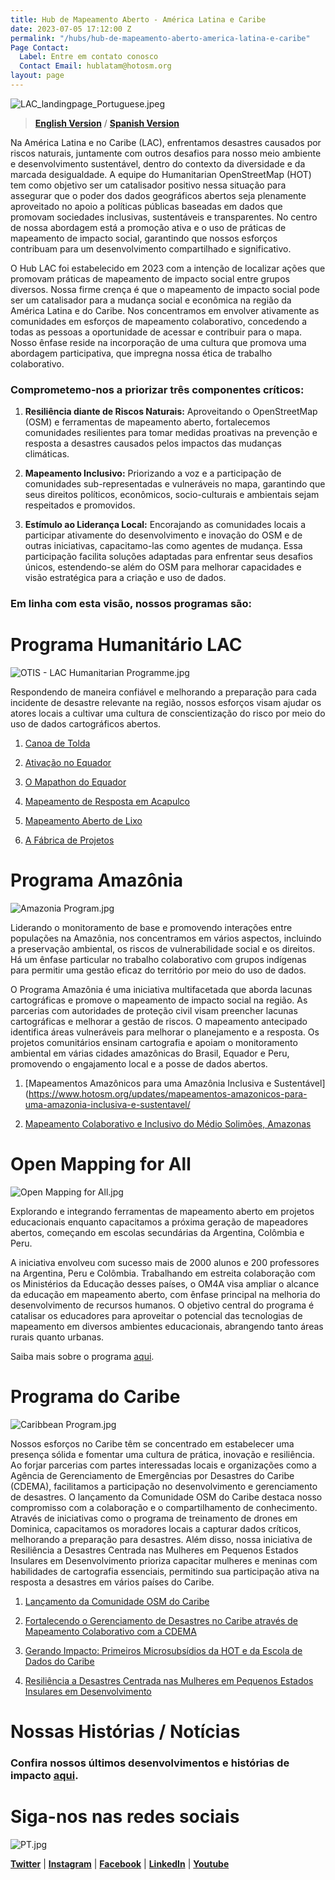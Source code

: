 ```yaml
---
title: Hub de Mapeamento Aberto - América Latina e Caribe
date: 2023-07-05 17:12:00 Z
permalink: "/hubs/hub-de-mapeamento-aberto-america-latina-e-caribe"
Page Contact:
  Label: Entre em contato conosco
  Contact Email: hublatam@hotosm.org
layout: page
---
```


![LAC_landingpage_Portuguese.jpeg](https://cdn.hotosm.org/website/LAC_landingpage_Portuguese.jpeg)

> **[English Version](https://www.hotosm.org/hubs/open-mapping-hub-latin-america-and-the-caribbean/)** / **[Spanish Version](https://www.hotosm.org/hubs/hub-mapeo-abierto-latam-caribe/)**

Na América Latina e no Caribe (LAC), enfrentamos desastres causados por riscos naturais, juntamente com outros desafios para nosso meio ambiente e desenvolvimento sustentável, dentro do contexto da diversidade e da marcada desigualdade. A equipe do Humanitarian OpenStreetMap (HOT) tem como objetivo ser um catalisador positivo nessa situação para assegurar que o poder dos dados geográficos abertos seja plenamente aproveitado no apoio a políticas públicas baseadas em dados que promovam sociedades inclusivas, sustentáveis e transparentes. No centro de nossa abordagem está a promoção ativa e o uso de práticas de mapeamento de impacto social, garantindo que nossos esforços contribuam para um desenvolvimento compartilhado e significativo.

O Hub LAC foi estabelecido em 2023 com a intenção de localizar ações que promovam práticas de mapeamento de impacto social entre grupos diversos. Nossa firme crença é que o mapeamento de impacto social pode ser um catalisador para a mudança social e econômica na região da América Latina e do Caribe. Nos concentramos em envolver ativamente as comunidades em esforços de mapeamento colaborativo, concedendo a todas as pessoas a oportunidade de acessar e contribuir para o mapa. Nosso ênfase reside na incorporação de uma cultura que promova uma abordagem participativa, que impregna nossa ética de trabalho colaborativo.

### **Comprometemo-nos a priorizar três componentes críticos:**

1. **Resiliência diante de Riscos Naturais:** Aproveitando o OpenStreetMap (OSM) e ferramentas de mapeamento aberto, fortalecemos comunidades resilientes para tomar medidas proativas na prevenção e resposta a desastres causados pelos impactos das mudanças climáticas.

2. **Mapeamento Inclusivo:** Priorizando a voz e a participação de comunidades sub-representadas e vulneráveis no mapa, garantindo que seus direitos políticos, econômicos, socio-culturais e ambientais sejam respeitados e promovidos.

3. **Estímulo ao Liderança Local:** Encorajando as comunidades locais a participar ativamente do desenvolvimento e inovação do OSM e de outras iniciativas, capacitamo-las como agentes de mudança. Essa participação facilita soluções adaptadas para enfrentar seus desafios únicos, estendendo-se além do OSM para melhorar capacidades e visão estratégica para a criação e uso de dados.

### **Em linha com esta visão, nossos programas são:**

# Programa Humanitário LAC

![OTIS - LAC Humanitarian Programme.jpg](/uploads/OTIS%20-%20LAC%20Humanitarian%20Programme.jpg)

Respondendo de maneira confiável e melhorando a preparação para cada incidente de desastre relevante na região, nossos esforços visam ajudar os atores locais a cultivar uma cultura de conscientização do risco por meio do uso de dados cartográficos abertos.

1. [Canoa de Tolda](https://www.hotosm.org/projects/canoa-de-tolda-0a2b5e/)

2. [Ativação no Equador](https://www.hotosm.org/projects/mapeo-de-volcanes-en-ecuador/)

3. [O Mapathon do Equador](https://www.hotosm.org/updates/El-mapeo-como-respuesta-al-desastre-en-Esmeraldas-Ecuador/)

4. [Mapeamento de Resposta em Acapulco](https://www.hotosm.org/projects/activacion-por-el-huracan-otis/)

5. [Mapeamento Aberto de Lixo](https://www.hotosm.org/updates/mapeo-participativo-de-desechos-un-esfuerzo-continuo-para-el-desarrollo-sostenible/)

6. [A Fábrica de Projetos](https://www.hotosm.org/projects/la-fabrica-de-proyectos/)

# Programa Amazônia

![Amazonia Program.jpg](/uploads/Amazonia%20Program.jpg)

Liderando o monitoramento de base e promovendo interações entre populações na Amazônia, nos concentramos em vários aspectos, incluindo a preservação ambiental, os riscos de vulnerabilidade social e os direitos. Há um ênfase particular no trabalho colaborativo com grupos indígenas para permitir uma gestão eficaz do território por meio do uso de dados.

O Programa Amazônia é uma iniciativa multifacetada que aborda lacunas cartográficas e promove o mapeamento de impacto social na região. As parcerias com autoridades de proteção civil visam preencher lacunas cartográficas e melhorar a gestão de riscos. O mapeamento antecipado identifica áreas vulneráveis para melhorar o planejamento e a resposta. Os projetos comunitários ensinam cartografia e apoiam o monitoramento ambiental em várias cidades amazônicas do Brasil, Equador e Peru, promovendo o engajamento local e a posse de dados abertos.

1. [Mapeamentos Amazônicos para uma Amazônia Inclusiva e Sustentável](https://www.hotosm.org/updates/mapeamentos-amazonicos-para-uma-amazonia-inclusiva-e-sustentavel/

2. [Mapeamento Colaborativo e Inclusivo do Médio Solimões, Amazonas](https://www.hotosm.org/projects/collaborative-and-inclusive-mapping-of-the-middle-solimoes/)

# Open Mapping for All

![Open Mapping for All.jpg](/uploads/Open%20Mapping%20for%20All.jpg)

Explorando e integrando ferramentas de mapeamento aberto em projetos educacionais enquanto capacitamos a próxima geração de mapeadores abertos, começando em escolas secundárias da Argentina, Colômbia e Peru.

A iniciativa envolveu com sucesso mais de 2000 alunos e 200 professores na Argentina, Peru e Colômbia. Trabalhando em estreita colaboração com os Ministérios da Educação desses países, o OM4A visa ampliar o alcance da educação em mapeamento aberto, com ênfase principal na melhoria do desenvolvimento de recursos humanos. O objetivo central do programa é catalisar os educadores para aproveitar o potencial das tecnologias de mapeamento em diversos ambientes educacionais, abrangendo tanto áreas rurais quanto urbanas.

Saiba mais sobre o programa [aqui](https://www.hotosm.org/projects/open-mapping-for-all/).

# Programa do Caribe

![Caribbean Program.jpg](/uploads/Caribbean%20Program.jpg)

Nossos esforços no Caribe têm se concentrado em estabelecer uma presença sólida e fomentar uma cultura de prática, inovação e resiliência. Ao forjar parcerias com partes interessadas locais e organizações como a Agência de Gerenciamento de Emergências por Desastres do Caribe (CDEMA), facilitamos a participação no desenvolvimento e gerenciamento de desastres. O lançamento da Comunidade OSM do Caribe destaca nosso compromisso com a colaboração e o compartilhamento de conhecimento. Através de iniciativas como o programa de treinamento de drones em Dominica, capacitamos os moradores locais a capturar dados críticos, melhorando a preparação para desastres. Além disso, nossa iniciativa de Resiliência a Desastres Centrada nas Mulheres em Pequenos Estados Insulares em Desenvolvimento prioriza capacitar mulheres e meninas com habilidades de cartografia essenciais, permitindo sua participação ativa na resposta a desastres em vários países do Caribe.

1. [Lançamento da Comunidade OSM do Caribe](https://www.hotosm.org/updates/is-the-caribbean-open-mapping-community-poised-to-map-its-way-to-greater-disaster-resilience/)

2. [Fortalecendo o Gerenciamento de Desastres no Caribe através de Mapeamento Colaborativo com a CDEMA](https://www.hotosm.org/updates/hot-and-cdema-sign-agreement-to-enhance-disaster-management-in-the-caribbean-with-collaborative-mapping/)

3. [Gerando Impacto: Primeiros Microsubsídios da HOT e da Escola de Dados do Caribe](https://www.hotosm.org/updates/catalyzing-impact-inaugural-micro-grants-by-hot-and-csod/)

4. [Resiliência a Desastres Centrada nas Mulheres em Pequenos Estados Insulares em Desenvolvimento](https://www.hotosm.org/projects/women-centered-disaster-resilience-in-small-island-developing-states-trinidad-and-tobago/)

# Nossas Histórias / Notícias

### Confira nossos últimos desenvolvimentos e histórias de impacto [aqui](https://www.hotosm.org/projects/publicacoes/).

# Siga-nos nas redes sociais

![PT.jpg](/uploads/PT.jpg)

**[Twitter](https://twitter.com/MapHubLAC)** | **[Instagram](https://www.instagram.com/maphublac/)** | **[Facebook](https://www.facebook.com/MapHubLAC)** | **[LinkedIn](https://www.linkedin.com/showcase/maphublac)** | **[Youtube](https://www.youtube.com/channel/UCTH6Z_QODJ4NmmBmubS68VA)**